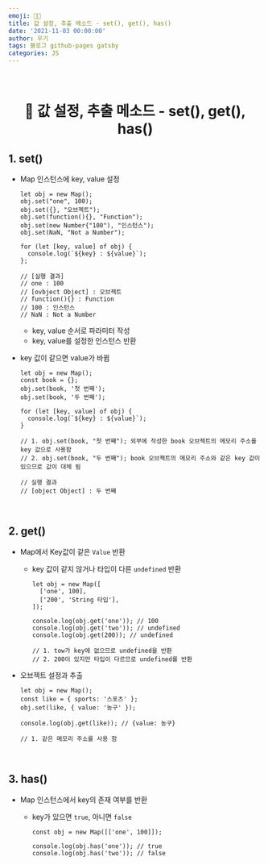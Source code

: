 ```yaml
---
emoji: 👨‍💻
title: 값 설정, 추출 메소드 - set(), get(), has()
date: '2021-11-03 00:00:00'
author: 우기
tags: 블로그 github-pages gatsby
categories: JS
---
```


<br>

<h1 align="center">
  👋  값 설정, 추출 메소드 - set(), get(), has()
</h1>

## 1. set()

- Map 인스턴스에 key, value 설정

  ```tsx
  let obj = new Map();
  obj.set("one", 100);
  obj.set({}, "오브젝트");
  obj.set(function(){}, "Function");
  obj.set(new Number{"100"), "인스턴스");
  obj.set(NaN, "Not a Number");

  for (let [key, value] of obj) {
  	console.log(`${key} : ${value}`);
  };

  // [실행 결과]
  // one : 100
  // [ovbject Object] : 오브젝트
  // function(){} : Function
  // 100 : 인스턴스
  // NaN : Not a Number
  ```

  - key, value 순서로 파라미터 작성
  - key, value를 설정한 인스턴스 반환

- key 값이 같으면 value가 바뀜

  ```tsx
  let obj = new Map();
  const book = {};
  obj.set(book, '첫 번째');
  obj.set(book, '두 번째');

  for (let [key, value] of obj) {
    console.log(`${key} : ${value}`);
  }

  // 1. obj.set(book, "첫 번째"); 외부에 작성한 book 오브젝트의 메모리 주소를 key 값으로 사용함
  // 2. obj.set(book, "두 번째"); book 오브젝트의 메모리 주소와 같은 key 값이 있으므로 값이 대체 됨

  // 실행 결과
  // [object Object] : 두 번째
  ```

<br>

## 2. get()

- Map에서 Key값이 같은 `Value` 반환

  - key 값이 같지 않거나 타입이 다른 `undefined` 반환

    ```tsx
    let obj = new Map([
      ['one', 100],
      ['200', 'String 타입'],
    ]);

    console.log(obj.get('one')); // 100
    console.log(obj.get('two')); // undefined
    console.log(obj.get(200)); // undefined

    // 1. tow가 key에 없으므로 undefined을 반환
    // 2. 200이 있지만 타입이 다르므로 undefined를 반환
    ```

- 오브젝트 설정과 추출

  ```tsx
  let obj = new Map();
  const like = { sports: '스포츠' };
  obj.set(like, { value: '농구' });

  console.log(obj.get(like)); // {value: 농구}

  // 1. 같은 메모리 주소를 사용 함
  ```

<br>

## 3. has()

- Map 인스턴스에서 key의 존재 여부를 반환

  - key가 있으면 `true`, 아니면 `false`

    ```tsx
    const obj = new Map([['one', 100]]);

    console.log(obj.has('one')); // true
    console.log(obj.has('two')); // false
    ```

```toc

```
